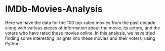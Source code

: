 # IMDb-Movies-Analysis

Here we have the data for the 100 top-rated movies from the past decade along with various pieces of information about the movie, its actors, and the voters who have rated these movies online. In this analysis, we have tried finding some interesting insights into these movies and their voters, using Python.
